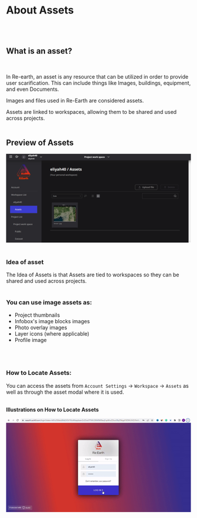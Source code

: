 # About Assets
<br>
<br>

## What is an asset?
<br>

In Re-earth, an asset is any resource that can be utilized in order to provide user scarification. This can include things like Images, buildings, equipment, and even Documents.

Images and files used in Re-Earth are considered assets.

Assets are linked to workspaces, allowing them to be shared and used across projects.
<br>
<br>

## Preview of Assets

![Untitled](Idea%20Of%20Assets%20549c746ef5894855854d60bef01da855/Untitled.png)
<br>
<br>

### Idea of asset

The Idea of Assets is that Assets are tied to workspaces so they can be shared and used across projects.
<br>
<br>

### You can use image assets as:

- Project thumbnails
- Infobox's image blocks images
- Photo overlay images
- Layer icons (where applicable)
- Profile image
<br>
<br>

### How to Locate Assets:

You can access the assets from `Account Settings` -> `Workspace` -> `Assets` as well as through the asset modal where it is used.
<br>
<br>

**Illustrations on How to Locate Assets**

![Untitled](Idea%20Of%20Assets%20549c746ef5894855854d60bef01da855/Untitled.gif)
